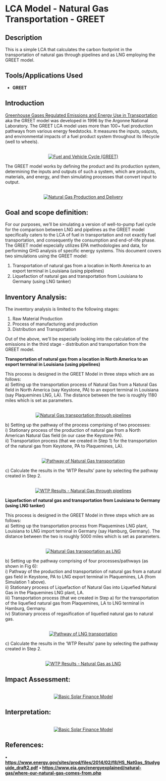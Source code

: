 # LCA Model - Natural Gas Transportation - GREET

<h2>Description</h2>
This is a simple LCA that calculates the carbon footprint in the transportation of natural gas through pipelines and as LNG employing the GREET model. 
<br />

<h2>Tools/Applications Used</h2>

- <b>GREET</b> 

<h2>Introduction</h2>

[Greenhouse Gases Regulated Emissions and Energy Use in Transportation](https://greet.anl.gov/files/2011ws-overview-lca) aka the GREET model was developed in 1996 by the Argonne National Laboratory. The GREET LCA model uses more than 100+ fuel production pathways from various energy feedstocks. It measures the inputs, outputs, and environmental impacts of a fuel product system throughout its lifecycle (well to wheels). 

<p align="center">
<br/>
<a href="https://imgur.com/wWc22r8"><img src="https://i.imgur.com/wWc22r8.jpg" alt="Fuel and Vehicle Cycle (GREET)" /></a> 
</p>

The GREET model works by defining the product and its production system, determining the inputs and outputs of such a system, which are products, materials, and energy, and then simulating processes that convert input to output.

<p align="center">
<br/>
<a href="https://imgur.com/zorhZ1A"><img src="https://i.imgur.com/zorhZ1A.png" alt="Natural Gas Production and Delivery" /></a> 
</p>

<h2>Goal and scope definition:</h2>

For our purposes, we’ll be simulating a version of well-to-pump fuel cycle for the comparison between LNG and pipelines as the GREET model specifically caters to the LCA of fuel in transportation and not exactly fuel transportation, and consequently the consumption and end-of-life phase. The GREET model especially utilizes EPA methodologies and data, for performing GHG analysis of specific energy systems. This document covers two simulations using the GREET model:
1. Transportation of natural gas from a location in North America to an export terminal in Louisiana (using pipelines)
2. Liquefaction of natural gas and transportation from Louisiana to Germany (using LNG tanker)

<h2>Inventory Analysis:</h2>

The inventory analysis is limited to the following stages:
1. Raw Material Production
2. Process of manufacturing and production
3. Distribution and Transportation

Out of the above, we'll be especially looking into the calculation of the emissions in the third stage - distribution and transportation from the GREET model.

<b>Transportation of natural gas from a location in North America to an export terminal in Louisiana (using pipelines)</b>

This process is designed in the GREET Model in three steps which are as follows:<br/>
a) Setting up the transportation process of Natural Gas from a Natural Gas field in North America (say Keystone, PA) to an export terminal in Louisiana (say Plaquemines LNG, LA). The distance between the two is roughly 1180 miles which is set as parameters.

<p align="center">
<br/>
<a href="https://imgur.com/zh5Q29j"><img src="https://i.imgur.com/zh5Q29j.png" alt="Natural Gas transportation through pipelines" /></a>
</p>

b) Setting up the pathway of the process comprising of two processes: <br/>
i) Stationary process of the production of natural gas from a North American Natural Gas field (in our case the Keystone PA).<br/>
ii) Transportation process (that we created in Step 1) for the transportation of the natural gas from Keystone, PA to Plaquemines, LA).<br/>

<p align="center">
<br/>
<a href="https://imgur.com/zCFtW8E"><img src="https://i.imgur.com/zCFtW8E.png" alt="Pathway of Natural Gas transportation" /></a>
</p>

c) Calculate the results in the ‘WTP Results’ pane by selecting the pathway created in Step 2.

<p align="center">
<br/>
<a href="https://imgur.com/2N9h2lk"><img src="https://i.imgur.com/2N9h2lk.png" alt="WTP Results - Natural Gas through pipelines" /></a>
</p>

<b>Liquefaction of natural gas and transportation from Louisiana to Germany (using LNG tanker)</b>

This process is designed in the GREET Model in three steps which are as follows:<br/>
a) Setting up the transportation process from Plaquemines LNG plant, Louisiana to LNG import terminal in Germany (say Hamburg, Germany). The distance between the two is roughly 5000 miles which is set as parameters.

<p align="center">
<br/>
<a href="https://imgur.com/h9cQ8sh"><img src="https://i.imgur.com/h9cQ8sh.png" alt="Natural Gas transportation as LNG" /></a> 
</p>

b) Setting up the pathway comprising of four processes/pathways (as shown in Fig 6):<br/>
i) Pathway of the production and transportation of natural gas from a natural gas field in Keystone, PA to LNG export terminal in Plaquemines, LA (from Simulation 1 above).<br/>
ii) Stationary process of Liquefaction of Natural Gas into Liquefied Natural Gas in the Plaquemines LNG plant, LA.<br/>
iii) Transportation process (that we created in Step a) for the transportation of the liquefied natural gas from Plaquemines, LA to LNG terminal in Hamburg, Germany.<br/>
iv) Stationary process of regasification of liquefied natural gas to natural gas.<br/>

<p align="center">
<br/>
<a href="https://imgur.com/ei1bSJy"><img src="https://i.imgur.com/ei1bSJy.png" alt="Pathway of LNG transportation" /></a>
</p>

c) Calculate the results in the ‘WTP Results’ pane by selecting the pathway created in Step 2.<br/>

<p align="center">
<br/>
<a href="https://imgur.com/jxjui8F"><img src="https://i.imgur.com/jxjui8F.png" alt="WTP Results - Natural Gas as LNG" /></a>
</p>

<h2>Impact Assessment:</h2>

<p align="center">
<br/>
<a href="https://imgur.com/v9tGdzn"><img src="https://i.imgur.com/v9tGdzn.jpg" alt="Basic Solar Finance Model" /></a>
</p>

<h2>Interpretation:</h2>

<p align="center">
<br/>
<a href="https://imgur.com/v9tGdzn"><img src="https://i.imgur.com/v9tGdzn.jpg" alt="Basic Solar Finance Model" /></a>
</p>


<h2>References:</h2>

<b>•	https://www.energy.gov/sites/prod/files/2014/02/f8/HS_NatGas_Studyguide_draft2.pdf</b>
<b>•	https://www.eia.gov/energyexplained/natural-gas/where-our-natural-gas-comes-from.php</b>

<!--
 ```diff
- text in red
+ text in green
! text in orange
# text in gray
@@ text in purple (and bold)@@
```
--!>
